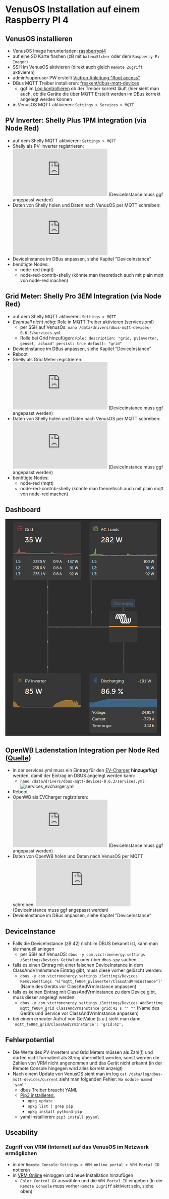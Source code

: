 # VenusOS Installation auf einem Raspberry PI 4
## VenusOS installieren
- VenusOS Image herunterladen: [raspberrypi4](https://updates.victronenergy.com/feeds/venus/release/images/raspberrypi4/)
- auf eine SD Karte flashen (zB mit `balenaEtcher` oder dem `Raspberry Pi Imager`)
- SSH im VenusOS aktivieren (direkt auch gleich `Remote Zugriff` aktivieren)
- admin/superuser PW erstellt [Victron Anleitung "Root access"](https://www.victronenergy.com/live/ccgx:root_access)
- DBus MQTT Treiber installieren: [freakent/dbus-mqtt-devices](https://github.com/freakent/dbus-mqtt-devices)
  - ggf im [Log kontrollieren](https://github.com/freakent/dbus-mqtt-devices/tree/main#troubleshooting) ob der Treiber korrekt läuft (hier sieht man auch, ob die Geräte die über MQTT Erstellt werden im DBus korrekt angelegt werden können
- in VenusOS MQTT aktivieren: `Settings > Services > MQTT`
## PV Inverter: Shelly Plus 1PM Integration (via Node Red)
- auf dem Shelly MQTT aktivieren: `Settings > MQTT`
- Shelly als PV-Inverter registrieren: ![Flow](https://github.com/CommentSectionScientist/VenusOs/blob/main/SetupShellyPvInverter.json) (DeviceInstance muss ggf angepasst werden)
- Daten von Shelly holen und Daten nach VenusOS per MQTT schreiben: ![Flow](https://github.com/CommentSectionScientist/VenusOs/blob/main/DataShellyPvInverter.json)
- DeviceInstance im DBus anpassen, siehe Kapitel "DeviceInstance"
- benötigte Nodes:
  - node-red (mqtt)
  - node-red-contrib-shelly (könnte man theoretisch auch mit plain mqtt von node-red machen)
## Grid Meter: Shelly Pro 3EM Integration (via Node Red)
- auf dem Shelly MQTT aktivieren: `Settings > MQTT`
- _Eventuell nicht nötig:_ Role in MQTT Treiber aktivieren (services.xml)
  - per SSH auf VenusOs: `nano /data/drivers/dbus-mqtt-devices-0.6.3/services.yml`
  - Rolle bei Grid hinzufügen:
        `Role:
          description: "grid, pvinverter, genset, acload"
          persist: true
          default: "grid"`
- DeviceInstance im DBus anpassen, siehe Kapitel "DeviceInstance"
- Reboot
- Shelly als Grid Meter registrieren: ![Flow](https://github.com/CommentSectionScientist/VenusOs/blob/main/SetupShellyGridMeter.json) (DeviceInstance muss ggf angepasst werden)
- Daten von Shelly holen und Daten nach VenusOS per MQTT schreiben: ![Flow](https://github.com/CommentSectionScientist/VenusOs/blob/main/DataShellyGridMeter.json) (DeviceInstance muss ggf angepasst werden)
- benötigte Nodes:
  - node-red (mqtt)
  - node-red-contrib-shelly (könnte man theoretisch auch mit plain mqtt von node-red machen)
## Dashboard
![VRM Protal mit Speicher](https://github.com/CommentSectionScientist/VenusOs/blob/main/VRM_mit_Speicher.png)
 
## OpenWB Ladenstation Integration per Node Red ([Quelle](https://openwb.de/forum/viewtopic.php?p=85030&sid=4fa25e6eacd715ca001b10b43cc97e54#p85030))
- in der services.yml muss ein Eintrag für den [EV-Charger](https://openwb.de/forum/viewtopic.php?p=85205#p85205) **hinzugefügt** werden, damit der Eintrag im DBUS angelegt werden kann:
  - `nano /data/drivers/dbus-mqtt-devices-0.6.3/services.yml`: ![services_evcharger.yml](https://github.com/CommentSectionScientist/VenusOs/blob/main/services_evcharger.yml)
- Reboot
- OpenWB als EVCharger registrieren: ![Flow](https://github.com/CommentSectionScientist/VenusOs/blob/main/SetupEVCharger.json) (DeviceInstance muss ggf angepasst werden)
- Daten von OpenWB holen und Daten nach VenusOS per MQTT schreiben: ![Flow](https://github.com/CommentSectionScientist/VenusOs/blob/main/DataEVCharger.json) (DeviceInstance muss ggf angepasst werden)
- DeviceInstance im DBus anpassen, siehe Kapitel "DeviceInstance"

## DeviceInstance
- Falls die DeviceInstance (zB 42) nicht im DBUS bekannt ist, kann man sie manuell anlegen
  - per SSH auf VenusOS: `dbus -y com.victronenergy.settings /Settings/Devices GetValue` oder über `dbus-spy` suchen
- falls es einen Eintrag mit einer falschen DeviceInstance in dem ClassAndVrmInstance Eintrag gibt, muss diese vorher gelöscht werden:
  - `dbus -y com.victronenergy.settings /Settings/Devices RemoveSettings '%["mqtt_fe004_pvinverter/ClassAndVrmInstance"]'` (Name des Geräts vor ClassAndVrmInstance anpassen)
- falls es keinen Eintrag mit ClassAndVrmInstance zu dem Device gibt, muss dieser angelegt werden:
  - `dbus -y com.victronenergy.settings /Settings/Devices AddSetting mqtt_fe004_grid ClassAndVrmInstance grid:42 s "" ""` (Name des Geräts und Service vor ClassAndVrmInstance anpassen)
- bei einem erneuter Aufruf von GetValue (s.u.) sieht man dann `'mqtt_fe004_grid/ClassAndVrmInstance': 'grid:42',`

## Fehlerpotential
- Die Werte des PV-Inverters und Grid Meters müssen als Zahl(!) und dürfen nicht formatiert als String übermittelt werden, sonst werden die Zahlen von VRM nicht angenommen und das Gerät nicht erkannt (in der Remote Console hingegen wird alles korrekt anzeigt)
- Nach einem Update von VenusOS sieht man im log `cat /data/log/dbus-mqtt-devices/current` sieht man folgenden Fehler: `No module named 'yaml'`
  - dbus Treiber braucht YAML
  - [Pip3 installieren:](https://community.victronenergy.com/questions/93714/no-pip-in-python.html)
    - `opkg update`
    - `opkg list | grep pip`
    - `opkg install python3-pip`
  - yaml installieren: `pip3 install pyyaml`

## Useability
### Zugriff von VRM (Internet) auf das VenusOS im Netzwerk ermöglichen
- in der `Remote Console`: `Settings > VRM online portal > VRM Portal ID` notieren
- in [VRM Online](https://vrm.victronenergy.com) einloggen und neue Installation hinzufügen
  - `Color Control GX` auswählen und die `VRM Portal ID` eingeben (In der `Remote Console` muss vorher `Remote Zugriff` aktiviert sein, siehe oben)


